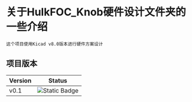 # 关于HulkFOC_Knob硬件设计文件夹的一些介绍

    这个项目使用Kicad v8.0版本进行硬件方案设计

## 项目版本

| Version | Status|
|:--------|:-----:|
|v0.1     | ![Static Badge](https://img.shields.io/badge/Status-In_Development-darkblue?style=plastic) |
